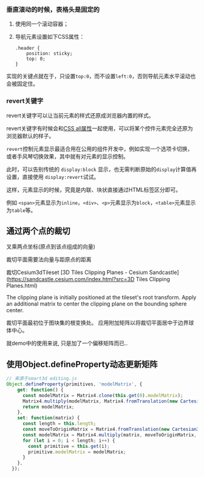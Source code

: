 ### 垂直滚动的时候，表格头是固定的

1. 使用同一个滚动容器；

2. 导航元素设置如下CSS属性：

   ```
   .header {
       position: sticky;
       top: 0;
   }
   ```

实现的关键点就在于，只设置`top:0`，而不设置`left:0`，否则导航元素水平滚动也会被固定住。





### revert关键字

revert关键字可以让当前元素的样式还原成浏览器内置的样式。

revert关键字有时候会和[CSS all属性](https://www.zhangxinxu.com/wordpress/2016/03/know-about-css3-all/)一起使用，可以将某个控件元素完全还原为浏览器默认的样子。

`revert`控制元素显示最适合用在公用的组件开发中，例如实现一个选项卡切换，或者手风琴切换效果，其中就有对元素的显示控制。

此时，可以告别传统的 `display:block` 显示，也无需判断原始的`display`计算值再设置，直接使用 `display:revert`试试。

这样，元素显示的时候，究竟是内联、块状直接通过HTML标签区分即可。

例如 `<span>`元素显示为`inline`，`<div>`、`<p>`元素显示为`block`，`<table>`元素显示为`table`等。





## 通过两个点的裁切

叉乘两点坐标(原点到该点组成的向量)

裁切平面需要法向量与距原点的距离



裁切Cesium3dTileset [3D Tiles Clipping Planes - Cesium Sandcastle](https://sandcastle.cesium.com/index.html?src=3D Tiles Clipping Planes.html)

The clipping plane is initially positioned at the tileset's root transform.
Apply an additional matrix to center the clipping plane on the bounding sphere center.

裁切平面最初位于图块集的根变换处。
应用附加矩阵以将裁切平面居中于边界球体中心。

就demo中的使用来说, 只是加了一个偏移矩阵而已..

## 使用Object.defineProperty动态更新矩阵

```js
// 来源于smart3d editing.js
Object.defineProperty(primitives, 'modelMatrix', {
    get: function() {
      const modelMatrix = Matrix4.clone(this.get(0).modelMatrix);
      Matrix4.multiply(modelMatrix, Matrix4.fromTranslation(new Cartesian3(1, 1, 0)), modelMatrix);
      return modelMatrix;
    },
    set: function(matrix) {
      const length = this.length;
      const moveToOriginMatrix = Matrix4.fromTranslation(new Cartesian3(-1, -1, 0));
      const modelMatrix = Matrix4.multiply(matrix, moveToOriginMatrix, moveToOriginMatrix);
      for (let i = 0; i < length; i++) {
        const primitive = this.get(i);
        primitive.modelMatrix = modelMatrix;
      }
    },
  });
```

